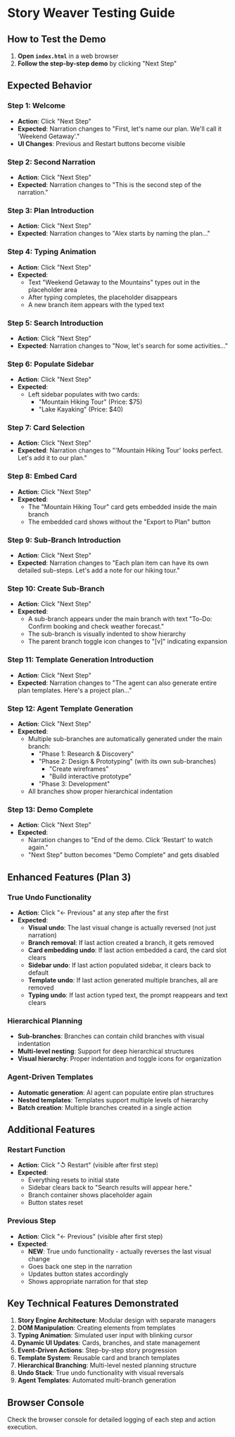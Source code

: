 # Story Weaver Testing Guide

## How to Test the Demo

1. **Open `index.html`** in a web browser
2. **Follow the step-by-step demo** by clicking "Next Step"

## Expected Behavior

### Step 1: Welcome
- **Action**: Click "Next Step"
- **Expected**: Narration changes to "First, let's name our plan. We'll call it 'Weekend Getaway'."
- **UI Changes**: Previous and Restart buttons become visible

### Step 2: Second Narration
- **Action**: Click "Next Step"
- **Expected**: Narration changes to "This is the second step of the narration."

### Step 3: Plan Introduction
- **Action**: Click "Next Step"
- **Expected**: Narration changes to "Alex starts by naming the plan..."

### Step 4: Typing Animation
- **Action**: Click "Next Step"
- **Expected**: 
  - Text "Weekend Getaway to the Mountains" types out in the placeholder area
  - After typing completes, the placeholder disappears
  - A new branch item appears with the typed text

### Step 5: Search Introduction
- **Action**: Click "Next Step"
- **Expected**: Narration changes to "Now, let's search for some activities..."

### Step 6: Populate Sidebar
- **Action**: Click "Next Step"
- **Expected**: 
  - Left sidebar populates with two cards:
    - "Mountain Hiking Tour" (Price: $75)
    - "Lake Kayaking" (Price: $40)

### Step 7: Card Selection
- **Action**: Click "Next Step"
- **Expected**: Narration changes to "'Mountain Hiking Tour' looks perfect. Let's add it to our plan."

### Step 8: Embed Card
- **Action**: Click "Next Step"
- **Expected**: 
  - The "Mountain Hiking Tour" card gets embedded inside the main branch
  - The embedded card shows without the "Export to Plan" button

### Step 9: Sub-Branch Introduction
- **Action**: Click "Next Step"
- **Expected**: Narration changes to "Each plan item can have its own detailed sub-steps. Let's add a note for our hiking tour."

### Step 10: Create Sub-Branch
- **Action**: Click "Next Step"
- **Expected**: 
  - A sub-branch appears under the main branch with text "To-Do: Confirm booking and check weather forecast."
  - The sub-branch is visually indented to show hierarchy
  - The parent branch toggle icon changes to "[v]" indicating expansion

### Step 11: Template Generation Introduction
- **Action**: Click "Next Step"
- **Expected**: Narration changes to "The agent can also generate entire plan templates. Here's a project plan..."

### Step 12: Agent Template Generation
- **Action**: Click "Next Step"
- **Expected**: 
  - Multiple sub-branches are automatically generated under the main branch:
    - "Phase 1: Research & Discovery"
    - "Phase 2: Design & Prototyping" (with its own sub-branches)
      - "Create wireframes"
      - "Build interactive prototype"
    - "Phase 3: Development"
  - All branches show proper hierarchical indentation

### Step 13: Demo Complete
- **Action**: Click "Next Step"
- **Expected**: 
  - Narration changes to "End of the demo. Click 'Restart' to watch again."
  - "Next Step" button becomes "Demo Complete" and gets disabled

## Enhanced Features (Plan 3)

### True Undo Functionality
- **Action**: Click "← Previous" at any step after the first
- **Expected**: 
  - **Visual undo**: The last visual change is actually reversed (not just narration)
  - **Branch removal**: If last action created a branch, it gets removed
  - **Card embedding undo**: If last action embedded a card, the card slot clears
  - **Sidebar undo**: If last action populated sidebar, it clears back to default
  - **Template undo**: If last action generated multiple branches, all are removed
  - **Typing undo**: If last action typed text, the prompt reappears and text clears

### Hierarchical Planning
- **Sub-branches**: Branches can contain child branches with visual indentation
- **Multi-level nesting**: Support for deep hierarchical structures
- **Visual hierarchy**: Proper indentation and toggle icons for organization

### Agent-Driven Templates
- **Automatic generation**: AI agent can populate entire plan structures
- **Nested templates**: Templates support multiple levels of hierarchy
- **Batch creation**: Multiple branches created in a single action

## Additional Features

### Restart Function
- **Action**: Click "↺ Restart" (visible after first step)
- **Expected**: 
  - Everything resets to initial state
  - Sidebar clears back to "Search results will appear here."
  - Branch container shows placeholder again
  - Button states reset

### Previous Step
- **Action**: Click "← Previous" (visible after first step)
- **Expected**: 
  - **NEW**: True undo functionality - actually reverses the last visual change
  - Goes back one step in the narration
  - Updates button states accordingly
  - Shows appropriate narration for that step

## Key Technical Features Demonstrated

1. **Story Engine Architecture**: Modular design with separate managers
2. **DOM Manipulation**: Creating elements from templates
3. **Typing Animation**: Simulated user input with blinking cursor
4. **Dynamic UI Updates**: Cards, branches, and state management
5. **Event-Driven Actions**: Step-by-step story progression
6. **Template System**: Reusable card and branch templates
7. **Hierarchical Branching**: Multi-level nested planning structure
8. **Undo Stack**: True undo functionality with visual reversals
9. **Agent Templates**: Automated multi-branch generation

## Browser Console
Check the browser console for detailed logging of each step and action execution.
